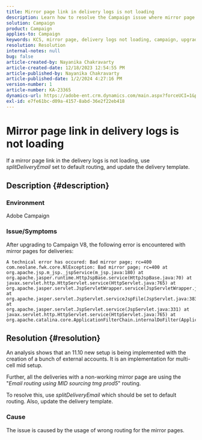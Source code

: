 ```yaml
---
title: Mirror page link in delivery logs is not loading
description: Learn how to resolve the Campaign issue where mirror page links in delivery logs are not loading.
solution: Campaign
product: Campaign
applies-to: Campaign
keywords: KCS, mirror page, delivery logs not loading, campaign, upgrading to campaign V8
resolution: Resolution
internal-notes: null
bug: false
article-created-by: Nayanika Chakravarty
article-created-date: 12/18/2023 12:54:55 PM
article-published-by: Nayanika Chakravarty
article-published-date: 1/2/2024 4:27:16 PM
version-number: 1
article-number: KA-23365
dynamics-url: https://adobe-ent.crm.dynamics.com/main.aspx?forceUCI=1&pagetype=entityrecord&etn=knowledgearticle&id=bbc7339f-a49d-ee11-be37-6045bd006079
exl-id: e7fe61bc-d09a-4157-8abd-36e2f22eb418
---
```

# Mirror page link in delivery logs is not loading


If a mirror page link in the delivery logs is not loading, use *splitDeliveryEmail* set to default routing, and update the delivery template.

## Description {#description}


### Environment

Adobe Campaign

### Issue/Symptoms

After upgrading to Campaign V8, the following error is encountered with mirror pages for deliveries:


```
A technical error has occured: Bad mirror page; rc=400 
com.neolane.fwk.core.NlException: Bad mirror page; rc=400 at 
org.apache.jsp.m_jsp._jspService(m_jsp.java:180) at 
org.apache.jasper.runtime.HttpJspBase.service(HttpJspBase.java:70) at 
javax.servlet.http.HttpServlet.service(HttpServlet.java:765) at 
org.apache.jasper.servlet.JspServletWrapper.service(JspServletWrapper.java:465) at 
org.apache.jasper.servlet.JspServlet.serviceJspFile(JspServlet.java:383) at 
org.apache.jasper.servlet.JspServlet.service(JspServlet.java:331) at 
javax.servlet.http.HttpServlet.service(HttpServlet.java:765) at 
org.apache.catalina.core.ApplicationFilterChain.internalDoFilter(ApplicationFilterChain.java:231)
```



## Resolution {#resolution}


An analysis shows that an 11.10 new setup is being implemented with the creation of a bunch of external accounts. It is an implementation for multi-cell mid setup.

Further, all the deliveries with a non-working mirror page are using the "*Email routing using MID sourcing tmg prod5*" routing.

To resolve this, use *splitDeliveryEmail* which should be set to default routing. Also, update the delivery template.

### Cause

The issue is caused by the usage of wrong routing for the mirror pages.
